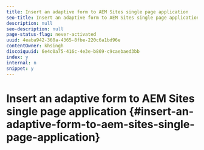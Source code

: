 ```yaml
---
title: Insert an adaptive form to AEM Sites single page application 
seo-title: Insert an adaptive form to AEM Sites single page application 
description: null
seo-description: null
page-status-flag: never-activated
uuid: 4eaba942-360a-4365-8fbe-220c6a1bd96e
contentOwner: khsingh
discoiquuid: 6e4c0a75-416c-4e3e-b869-c9caebaed3bb
index: y
internal: n
snippet: y
---
```


# Insert an adaptive form to AEM Sites single page application {#insert-an-adaptive-form-to-aem-sites-single-page-application}

